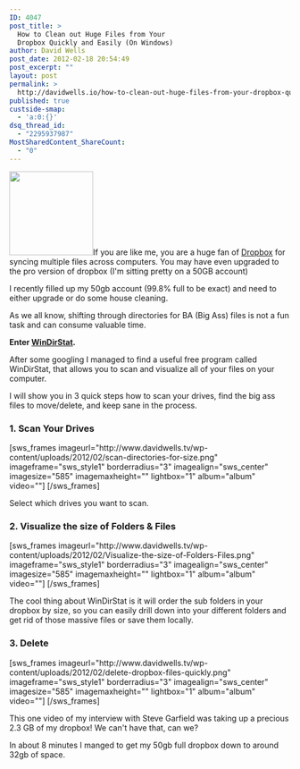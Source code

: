 ```yaml
---
ID: 4047
post_title: >
  How to Clean out Huge Files from Your
  Dropbox Quickly and Easily (On Windows)
author: David Wells
post_date: 2012-02-18 20:54:49
post_excerpt: ""
layout: post
permalink: >
  http://davidwells.io/how-to-clean-out-huge-files-from-your-dropbox-quickly-and-easily-on-windows/
published: true
custside-smap:
  - 'a:0:{}'
dsq_thread_id:
  - "2295937987"
MostSharedContent_ShareCount:
  - "0"
---
```

<img class="alignright size-thumbnail wp-image-4066" title="dropbox" src="http://www.davidwells.tv/wp-content/uploads/2012/02/dropbox-150x150.png" alt="" width="150" height="150" />If you are like me, you are a huge fan of <a href="http://db.tt/YG20S45">Dropbox</a> for syncing multiple files across computers. You may have even upgraded to the pro version of dropbox (I'm sitting pretty on a 50GB account)
<div class="LessonContent">
<div class="LessonSummary">

I recently filled up my 50gb account (99.8% full to be exact) and need to either upgrade or do some house cleaning.

As we all know, shifting through directories for BA (Big Ass) files is not a fun task and can consume valuable time.

<strong>Enter <a href="http://windirstat.info/">WinDirStat</a>.</strong>

After some googling I managed to find a useful free program called WinDirStat, that allows you to scan and visualize all of your files on your computer.

I will show you in 3 quick steps how to scan your drives, find the big ass files to move/delete, and keep sane in the process.

</div>
<div class="LessonStep top">
<h3 class="StepTitle">1. Scan Your Drives</h3>
<div class="StepImage">[sws_frames imageurl="http://www.davidwells.tv/wp-content/uploads/2012/02/scan-directories-for-size.png" imageframe="sws_style1" borderradius="3" imagealign="sws_center" imagesize="585" imagemaxheight="" lightbox="1" album="album" video=""] [/sws_frames]</div>
<div class="StepInstructions">

Select which drives you want to scan.

</div>
</div>
<div class="LessonStep top">
<h3 class="StepTitle">2. Visualize the size of Folders &amp; Files</h3>
<div class="StepImage">[sws_frames imageurl="http://www.davidwells.tv/wp-content/uploads/2012/02/Visualize-the-size-of-Folders-Files.png" imageframe="sws_style1" borderradius="3" imagealign="sws_center" imagesize="585" imagemaxheight="" lightbox="1" album="album" video=""] [/sws_frames]</div>
<div class="StepInstructions">

The cool thing about WinDirStat is it will order the sub folders in your dropbox by size, so you can easily drill down into your different folders and get rid of those massive files or save them locally.

</div>
</div>
<div class="LessonStep top">
<h3 class="StepTitle">3. Delete</h3>
<div class="StepImage">[sws_frames imageurl="http://www.davidwells.tv/wp-content/uploads/2012/02/delete-dropbox-files-quickly.png" imageframe="sws_style1" borderradius="3" imagealign="sws_center" imagesize="585" imagemaxheight="" lightbox="1" album="album" video=""] [/sws_frames]</div>
<div class="StepInstructions">

This one video of my interview with Steve Garfield was taking up a precious 2.3 GB of my dropbox! We can't have that, can we?

In about 8 minutes I manged to get my 50gb full dropbox down to around 32gb of space.

</div>
</div>
</div>
&nbsp;